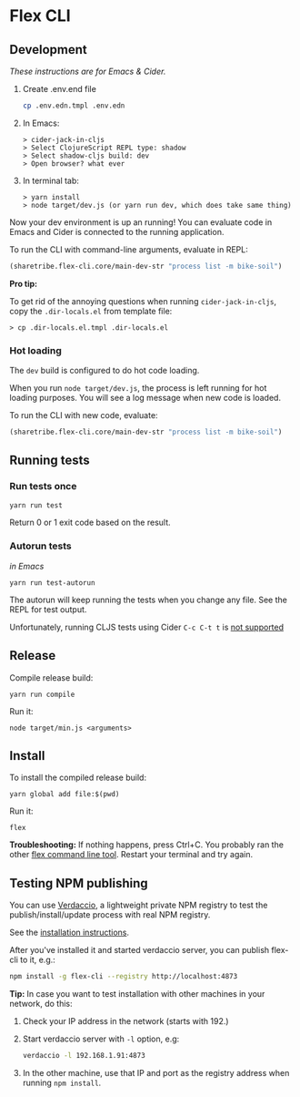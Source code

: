 # Flex CLI

## Development

*These instructions are for Emacs & Cider.*

1. Create .env.end file

    ```bash
    cp .env.edn.tmpl .env.edn
    ```

1. In Emacs:

    ```
    > cider-jack-in-cljs
    > Select ClojureScript REPL type: shadow
    > Select shadow-cljs build: dev
    > Open browser? what ever
    ```

1. In terminal tab:

    ```
    > yarn install
    > node target/dev.js (or yarn run dev, which does take same thing)
    ```

Now your dev environment is up an running! You can evaluate code in
Emacs and Cider is connected to the running application.

To run the CLI with command-line arguments, evaluate in REPL:

``` clojure
(sharetribe.flex-cli.core/main-dev-str "process list -m bike-soil")
```

**Pro tip:**

To get rid of the annoying questions when running
`cider-jack-in-cljs`, copy the `.dir-locals.el` from template file:

```
> cp .dir-locals.el.tmpl .dir-locals.el
```

### Hot loading

The `dev` build is configured to do hot code loading.

When you run `node target/dev.js`, the process is left running for hot
loading purposes. You will see a log message when new code is loaded.

To run the CLI with new code, evaluate:

``` clojure
(sharetribe.flex-cli.core/main-dev-str "process list -m bike-soil")
```

## Running tests

### Run tests once

```bash
yarn run test
```

Return 0 or 1 exit code based on the result.

### Autorun tests

*in Emacs*

```
yarn run test-autorun
```

The autorun will keep running the tests when you change any file. See
the REPL for test output.

Unfortunately, running CLJS tests using Cider `C-c C-t t` is [not
supported](https://github.com/clojure-emacs/cider/issues/1268#issuecomment-492379163)

## Release

Compile release build:

```
yarn run compile
```

Run it:

```
node target/min.js <arguments>
```

## Install

To install the compiled release build:

```
yarn global add file:$(pwd)
```

Run it:

```
flex
```

**Troubleshooting:** If nothing happens, press Ctrl+C. You probably
ran the other [flex command line
tool](https://github.com/westes/flex). Restart your terminal and try
again.

## Testing NPM publishing

You can use [Verdaccio](https://verdaccio.org/), a lightweight private
NPM registry to test the publish/install/update process with real NPM
registry.

See the [installation
instructions](https://verdaccio.org/docs/en/installation.html).

After you've installed it and started verdaccio server, you can
publish flex-cli to it, e.g.:

``` bash
npm install -g flex-cli --registry http://localhost:4873
```

**Tip:** In case you want to test installation with other machines in
your network, do this:

1. Check your IP address in the network (starts with 192.)
2. Start verdaccio server with `-l` option, e.g:

    ```bash
    verdaccio -l 192.168.1.91:4873
    ```

3. In the other machine, use that IP and port as the registry address
   when running `npm install`.
